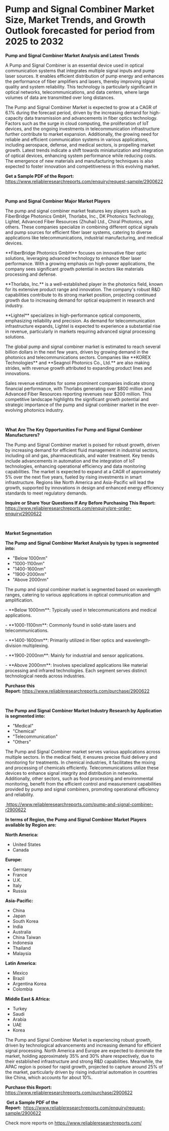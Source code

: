 <p><h1>Pump and Signal Combiner Market Size, Market Trends, and Growth Outlook forecasted for period from 2025 to 2032</h1></p><p><strong>Pump and Signal Combiner Market Analysis and Latest Trends</strong></p>
<p><p>A Pump and Signal Combiner is an essential device used in optical communication systems that integrates multiple signal inputs and pump laser sources. It enables efficient distribution of pump energy and enhances the performance of fiber amplifiers and lasers, thereby improving signal quality and system reliability. This technology is particularly significant in optical networks, telecommunications, and data centers, where large volumes of data are transmitted over long distances.</p><p>The Pump and Signal Combiner Market is expected to grow at a CAGR of 6.1% during the forecast period, driven by the increasing demand for high-capacity data transmission and advancements in fiber optics technology. Factors such as the surge in cloud computing, the proliferation of IoT devices, and the ongoing investments in telecommunication infrastructure further contribute to market expansion. Additionally, the growing need for reliable and efficient communication systems in various applications, including aerospace, defense, and medical sectors, is propelling market growth. Latest trends indicate a shift towards miniaturization and integration of optical devices, enhancing system performance while reducing costs. The emergence of new materials and manufacturing techniques is also expected to foster innovation and competitiveness in this evolving market.</p></p>
<p><strong>Get a Sample PDF of the Report:&nbsp;</strong> <a href="https://www.reliableresearchreports.com/enquiry/request-sample/2900622?utm_campaign=3292&utm_medium=2&utm_source=Github&utm_content=ia&utm_term=16032025&utm_id=pump-and-signal-combiner">https://www.reliableresearchreports.com/enquiry/request-sample/2900622</a></p>
<p>&nbsp;</p>
<p><strong>Pump and Signal Combiner Major Market Players</strong></p>
<p><p>The pump and signal combiner market features key players such as FiberBridge Photonics GmbH, Thorlabs, Inc., DK Photonics Technology, Lightel, Advanced Fiber Resources (Zhuhai) Ltd., Chiral Photonics, and others. These companies specialize in combining different optical signals and pump sources for efficient fiber laser systems, catering to diverse applications like telecommunications, industrial manufacturing, and medical devices.</p><p>**FiberBridge Photonics GmbH** focuses on innovative fiber optic solutions, leveraging advanced technology to enhance fiber laser performance. With a growing emphasis on high-power applications, the company sees significant growth potential in sectors like materials processing and defense.</p><p>**Thorlabs, Inc.** is a well-established player in the photonics field, known for its extensive product range and innovation. The company's robust R&D capabilities contribute to its strong market position, projecting continued growth due to increasing demand for optical equipment in research and industry.</p><p>**Lightel** specializes in high-performance optical components, emphasizing reliability and precision. As demand for telecommunication infrastructure expands, Lightel is expected to experience a substantial rise in revenue, particularly in markets requiring advanced signal processing solutions.</p><p>The global pump and signal combiner market is estimated to reach several billion dollars in the next few years, driven by growing demand in the photonics and telecommunications sectors. Companies like **KOREX Technologies** and **Seagnol Photonics Co., Ltd.** are also making strides, with revenue growth attributed to expanding product lines and innovations.</p><p>Sales revenue estimates for some prominent companies indicate strong financial performance, with Thorlabs generating over $800 million and Advanced Fiber Resources reporting revenues near $200 million. This competitive landscape highlights the significant growth potential and strategic importance of the pump and signal combiner market in the ever-evolving photonics industry.</p></p>
<p>&nbsp;</p>
<p><strong>What Are The Key Opportunities For Pump and Signal Combiner Manufacturers?</strong></p>
<p><p>The Pump and Signal Combiner market is poised for robust growth, driven by increasing demand for efficient fluid management in industrial sectors, including oil and gas, pharmaceuticals, and water treatment. Key trends include advancements in automation and the integration of IoT technologies, enhancing operational efficiency and data monitoring capabilities. The market is expected to expand at a CAGR of approximately 5% over the next five years, fueled by rising investments in smart infrastructure. Regions like North America and Asia-Pacific will lead the growth, supported by innovations in design and enhanced energy efficiency standards to meet regulatory demands.</p></p>
<p><strong>Inquire or Share Your Questions If Any Before Purchasing This Report:</strong> <a href="https://www.reliableresearchreports.com/enquiry/pre-order-enquiry/2900622?utm_campaign=3292&utm_medium=2&utm_source=Github&utm_content=ia&utm_term=16032025&utm_id=pump-and-signal-combiner">https://www.reliableresearchreports.com/enquiry/pre-order-enquiry/2900622</a></p>
<p>&nbsp;</p>
<p><strong>Market Segmentation</strong></p>
<p><strong>The Pump and Signal Combiner Market Analysis by types is segmented into:</strong></p>
<p><ul><li>"Below 1000nm"</li><li>"1000-1100nm"</li><li>"1400-1600nm"</li><li>"1900-2000nm"</li><li>"Above 2000nm"</li></ul></p>
<p><p>The pump and signal combiner market is segmented based on wavelength ranges, catering to various applications in optical communication and amplification. </p><p>- **Below 1000nm**: Typically used in telecommunications and medical applications.</p><p>- **1000-1100nm**: Commonly found in solid-state lasers and telecommunications.</p><p>- **1400-1600nm**: Primarily utilized in fiber optics and wavelength-division multiplexing.</p><p>- **1900-2000nm**: Mainly for industrial and sensor applications.</p><p>- **Above 2000nm**: Involves specialized applications like material processing and infrared technologies. Each segment serves distinct technological needs across industries.</p></p>
<p><strong>Purchase this Report:&nbsp;</strong><a href="https://www.reliableresearchreports.com/purchase/2900622?utm_campaign=3292&utm_medium=2&utm_source=Github&utm_content=ia&utm_term=16032025&utm_id=pump-and-signal-combiner">https://www.reliableresearchreports.com/purchase/2900622</a></p>
<p>&nbsp;</p>
<p><strong>The Pump and Signal Combiner Market Industry Research by Application is segmented into:</strong></p>
<p><ul><li>"Medical"</li><li>"Chemical"</li><li>"Telecommunication"</li><li>"Others"</li></ul></p>
<p><p>The Pump and Signal Combiner market serves various applications across multiple sectors. In the medical field, it ensures precise fluid delivery and monitoring for treatments. In chemical industries, it facilitates the mixing and processing of chemicals efficiently. Telecommunications utilize these devices to enhance signal integrity and distribution in networks. Additionally, other sectors, such as food processing and environmental monitoring, benefit from the efficient control and measurement capabilities provided by pump and signal combiners, promoting operational efficiency and reliability.</p></p>
<p><a href="https://www.reliableresearchreports.com/pump-and-signal-combiner-r2900622?utm_campaign=3292&utm_medium=2&utm_source=Github&utm_content=ia&utm_term=16032025&utm_id=pump-and-signal-combiner">&nbsp;https://www.reliableresearchreports.com/pump-and-signal-combiner-r2900622</a></p>
<p><strong>In terms of Region, the Pump and Signal Combiner Market Players available by Region are:</strong></p>
<p>
    <p> <strong> North America: </strong>
        <ul>
            <li>United States</li>
            <li>Canada</li>
        </ul>
        </p> 
    <p> <strong> Europe: </strong>
        <ul>
            <li>Germany</li>
            <li>France</li>
            <li>U.K.</li>
            <li>Italy</li>
            <li>Russia</li>
        </ul>
        </p> 
    <p> <strong> Asia-Pacific: </strong>
        <ul>
            <li>China</li>
            <li>Japan</li>
            <li>South Korea</li>
            <li>India</li>
            <li>Australia</li>
            <li>China Taiwan</li>
            <li>Indonesia</li>
            <li>Thailand</li>
            <li>Malaysia</li>
        </ul>
        </p> 
    <p> <strong> Latin America: </strong>
        <ul>
            <li>Mexico</li>
            <li>Brazil</li>
            <li>Argentina Korea</li>
            <li>Colombia</li>
        </ul>
        </p> 
    <p> <strong> Middle East & Africa: </strong>
        <ul>
            <li>Turkey</li>
            <li>Saudi</li>
            <li>Arabia</li>
            <li>UAE</li>
            <li>Korea</li>
        </ul>
    </p>
    </p>
<p><p>The Pump and Signal Combiner Market is experiencing robust growth, driven by technological advancements and increasing demand for efficient signal processing. North America and Europe are expected to dominate the market, holding approximately 35% and 30% share respectively, due to their established infrastructure and strong R&D capabilities. Meanwhile, the APAC region is poised for rapid growth, projected to capture around 25% of the market, particularly driven by rising industrial automation in countries like China, which accounts for about 10%.</p></p>
<p><strong>Purchase this Report: </strong><a href="https://www.reliableresearchreports.com/purchase/2900622?utm_campaign=3292&utm_medium=2&utm_source=Github&utm_content=ia&utm_term=16032025&utm_id=pump-and-signal-combiner">https://www.reliableresearchreports.com/purchase/2900622</a></p>
<p>&nbsp;<strong>Get a Sample PDF of the Report:&nbsp;&nbsp;</strong><a href="https://www.reliableresearchreports.com/enquiry/request-sample/2900622?utm_campaign=3292&utm_medium=2&utm_source=Github&utm_content=ia&utm_term=16032025&utm_id=pump-and-signal-combiner">https://www.reliableresearchreports.com/enquiry/request-sample/2900622</a></p>
<p><strong></strong></p>
<p>Check more reports on <a href="https://www.reliableresearchreports.com/?utm_campaign=3292&utm_medium=2&utm_source=Github&utm_content=ia&utm_term=16032025&utm_id=pump-and-signal-combiner">https://www.reliableresearchreports.com/</a></p>
